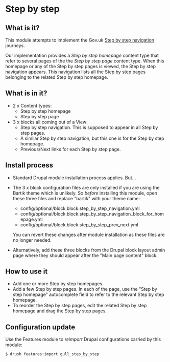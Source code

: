# Step by step

## What is it?
This module attempts to implement the Gov.uk [Step by step navigation](https://design-system.service.gov.uk/patterns/step-by-step-navigation/) journeys.

Our implementation provides a *Step by step homepage* content type that refer to several pages of the the *Step by step page* content type.  When this homepage or any of the Step by step pages is viewed, the Step by step navigation appears.  This navigation lists all the Step by step pages belonging to the related Step by step homepage.

## What is in it?
- 2 x Content types:
  - Step by step homepage
  - Step by step page
- 3 x blocks all coming out of a View:
  - Step by step navigation.  This is supposed to appear in all Step by step pages.
  - A similar Step by step navigation, but this one is for the Step by step homepage.
  - Previous/Next links for each Step by step page.

## Install process
- Standard Drupal module installation process applies.  But...
- The 3 x block configuration files are only installed if you are using the Bartik theme which is unlikely.  So *before* installing this module, open these three files and replace "bartik" with your theme name:
  - config/optional/block.block.step_by_step_navigation.yml
  - config/optional/block.block.step_by_step_navigation_block_for_homepage.yml
  - config/optional/block.block.step_by_step_prev_next.yml

  You can revert these changes after module installation as these files are no longer needed.
- Alternatively, add these three blocks from the Drupal block layout admin page where they should appear after the "Main page content" block.

## How to use it
- Add one or more Step by step homepages.
- Add a few Step by step pages.  In each of the page, use the "Step by step homepage" autocomplete field to refer to the relevant Step by step homepage.
- To reorder the Step by step pages, edit the related Step by step homepage and drag the Step by step pages.

## Configuration update
Use the Features module to *reimport* Drupal configurations carried by this
module:
```
$ drush features:import gull_step_by_step
```
